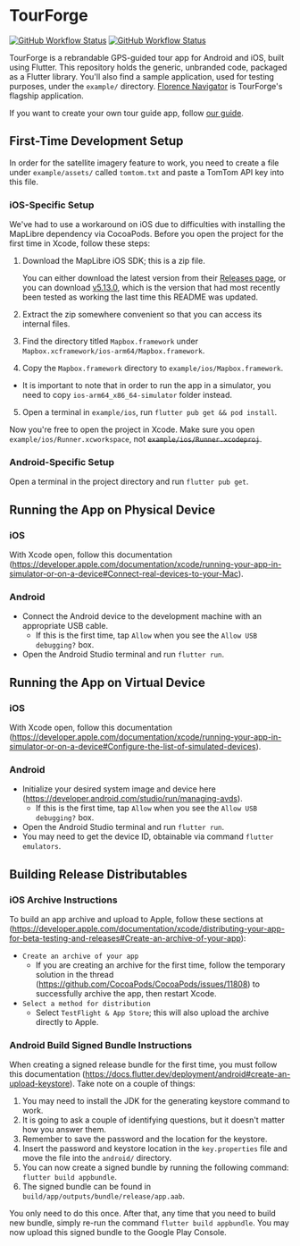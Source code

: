 # TourForge
[![GitHub Workflow Status](https://img.shields.io/github/actions/workflow/status/tourforge/guide/android.yml?branch=main&label=Android%20build&style=for-the-badge)](https://github.com/tourforge/guide/actions/workflows/android.yml)
[![GitHub Workflow Status](https://img.shields.io/github/actions/workflow/status/tourforge/guide/ios.yml?branch=main&label=iOS%20build&style=for-the-badge)](https://github.com/tourforge/guide/actions/workflows/ios.yml)

TourForge is a rebrandable GPS-guided tour app for Android and iOS, built using Flutter. This repository holds the generic, unbranded code, packaged as a Flutter library. You'll also find a sample application, used for testing purposes, under the `example/` directory. [Florence Navigator](https://github.com/tourforge/florence-navigator) is TourForge's flagship application.

If you want to create your own tour guide app, follow [our guide](https://github.com/tourforge/documentation/blob/main/Creating%20an%20app.md).

## First-Time Development Setup

In order for the satellite imagery feature to work, you need to create a file under `example/assets/` called `tomtom.txt` and paste a TomTom API key into this file.

### iOS-Specific Setup
We've had to use a workaround on iOS due to difficulties with installing the MapLibre dependency via CocoaPods. Before you open the project for the first time in Xcode, follow these steps:

1. Download the MapLibre iOS SDK; this is a zip file.
   
   You can either download the latest version from their [Releases page](https://github.com/maplibre/maplibre-native/releases), or you can download [v5.13.0](https://github.com/maplibre/maplibre-native/releases/tag/ios-v5.13.0), which is the version that had most recently been tested as working the last time this README was updated.
2. Extract the zip somewhere convenient so that you can access its internal files.
3. Find the directory titled `Mapbox.framework` under `Mapbox.xcframework/ios-arm64/Mapbox.framework`.
4. Copy the `Mapbox.framework` directory to `example/ios/Mapbox.framework`.
- It is important to note that in order to run the app in a simulator, you need to copy `ios-arm64_x86_64-simulator` folder instead.
5. Open a terminal in `example/ios`, run `flutter pub get && pod install`.

Now you're free to open the project in Xcode. Make sure you open `example/ios/Runner.xcworkspace`, not ~~`example/ios/Runner.xcodeproj`~~.

### Android-Specific Setup

Open a terminal in the project directory and run `flutter pub get`.

## Running the App on Physical Device

### iOS

With Xcode open, follow this documentation (https://developer.apple.com/documentation/xcode/running-your-app-in-simulator-or-on-a-device#Connect-real-devices-to-your-Mac).

### Android

- Connect the Android device to the development machine with an appropriate USB cable.
  - If this is the first time, tap `Allow` when you see the `Allow USB debugging?` box.
- Open the Android Studio terminal and run `flutter run`.

## Running the App on Virtual Device

### iOS

With Xcode open, follow this documentation (https://developer.apple.com/documentation/xcode/running-your-app-in-simulator-or-on-a-device#Configure-the-list-of-simulated-devices).

### Android

- Initialize your desired system image and device here (https://developer.android.com/studio/run/managing-avds).
  - If this is the first time, tap `Allow` when you see the `Allow USB debugging?` box.
- Open the Android Studio terminal and run `flutter run`.
- You may need to get the device ID, obtainable via command `flutter emulators`.

## Building Release Distributables

### iOS Archive Instructions

To build an app archive and upload to Apple, follow these sections at (https://developer.apple.com/documentation/xcode/distributing-your-app-for-beta-testing-and-releases#Create-an-archive-of-your-app):
- `Create an archive of your app`
    - If you are creating an archive for the first time, follow the temporary solution in the thread (https://github.com/CocoaPods/CocoaPods/issues/11808) to successfully archive the app, then restart Xcode. 
- `Select a method for distribution`
    - Select `TestFlight & App Store`; this will also upload the archive directly to Apple.

### Android Build Signed Bundle Instructions

When creating a signed release bundle for the first time, you must follow this documentation (https://docs.flutter.dev/deployment/android#create-an-upload-keystore). Take note on a couple of things:
1. You may need to install the JDK for the generating keystore command to work.
2. It is going to ask a couple of identifying questions, but it doesn't matter how you answer them.
3. Remember to save the password and the location for the keystore.
4. Insert the password and keystore location in the `key.properties` file and move the file into the `android/` directory.
5. You can now create a signed bundle by running the following command: `flutter build appbundle`.
6. The signed bundle can be found in `build/app/outputs/bundle/release/app.aab`.

You only need to do this once. After that, any time that you need to build new bundle, simply re-run the command `flutter build appbundle`. You may now upload this signed bundle to the Google Play Console.
